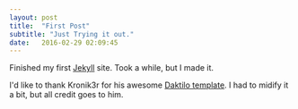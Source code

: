 ```yaml
---
layout: post
title:  "First Post"
subtitle: "Just Trying it out."
date:   2016-02-29 02:09:45
---
```


Finished my first [Jekyll](https://jekyllrb.com/) site. Took a while, but I made it.

I'd like to thank Kronik3r for his awesome [Daktilo template](https://github.com/kronik3r/daktilo). I had to midify it a bit, but all credit goes to him.


